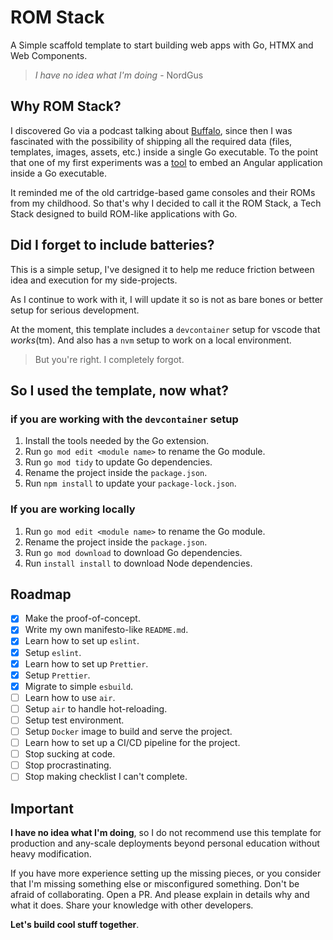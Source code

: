 # ROM Stack

A Simple scaffold template to start building web apps with Go, HTMX and Web Components.

> _I have no idea what I'm doing_ - NordGus

## Why ROM Stack?

I discovered Go via a podcast talking about [Buffalo](https://gobuffalo.io), since then I was
fascinated with the possibility of shipping all the required data (files, templates, images,
assets, etc.) inside a single Go executable. To the point that one of my first experiments was a
[tool](https://github.com/NordGus/anguler) to embed an Angular application inside a Go executable.

It reminded me of the old cartridge-based game consoles and their ROMs from my childhood. So that's
why I decided to call it the ROM Stack, a Tech Stack designed to build ROM-like applications with Go.

## Did I forget to include batteries?

This is a simple setup, I've designed it to help me reduce friction between
idea and execution for my side-projects.

As I continue to work with it, I will update it so is not as bare bones or better
setup for serious development.

At the moment, this template includes a `devcontainer` setup for vscode that _works_(tm).
And also has a `nvm` setup to work on a local environment.

> But you're right. I completely forgot.

## So I used the template, now what?

### if you are working with the `devcontainer` setup

1. Install the tools needed by the Go extension.
2. Run `go mod edit <module name>` to rename the Go module.
3. Run `go mod tidy` to update Go dependencies.
4. Rename the project inside the `package.json`.
5. Run `npm install` to update your `package-lock.json`.

### If you are working locally

1. Run `go mod edit <module name>` to rename the Go module.
2. Rename the project inside the `package.json`.
3. Run `go mod download` to download Go dependencies.
4. Run `install install` to download Node dependencies.

## Roadmap

- [x] Make the proof-of-concept.
- [x] Write my own manifesto-like `README.md`.
- [x] Learn how to set up `eslint`.
- [x] Setup `eslint`.
- [x] Learn how to set up `Prettier`.
- [x] Setup `Prettier`.
- [x] Migrate to simple `esbuild`.
- [ ] Learn how to use `air`.
- [ ] Setup `air` to handle hot-reloading.
- [ ] Setup test environment.
- [ ] Setup `Docker` image to build and serve the project.
- [ ] Learn how to set up a CI/CD pipeline for the project.
- [ ] Stop sucking at code.
- [ ] Stop procrastinating.
- [ ] Stop making checklist I can't complete.

## Important

**I have no idea what I'm doing**, so I do not recommend use this template for
production and any-scale deployments beyond personal education without heavy
modification.

If you have more experience setting up the missing pieces, or you consider
that I'm missing something else or misconfigured something. Don't be afraid
of collaborating. Open a PR. And please explain in details why and what it does.
Share your knowledge with other developers.

**Let's build cool stuff together**.
